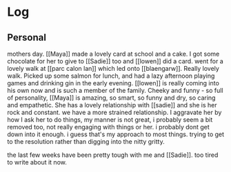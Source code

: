 # Log

## Personal

mothers day. [[Maya]] made a lovely card at school and a cake. I got some chocolate for her to give to [[Sadie]] too and [[lowen]] did a card. went for a lovely walk at [[parc calon lan]] which led onto [[blaengarw]]. Really lovely walk. Picked up some salmon for lunch, and had a lazy afternoon playing games and drinking gin in the early evening. [[lowen]] is really coming into his own now and is such a member of the family. Cheeky and funny - so full of personality, [[Maya]] is amazing, so smart, so funny and dry, so caring and empathetic. She has a lovely relationship with [[sadie]] and she is her rock and constant. we have a more strained relationship. I aggravate her by how I ask her to do things, my manner is not great, i probably seem a bit removed too, not really engaging with things or her. i probably dont get down into it enough. i guess that's my approach to most things. trying to get to the resolution rather than digging into the nitty gritty. 

the last few weeks have been pretty tough with me and [[Sadie]]. too tired to write about it now.

